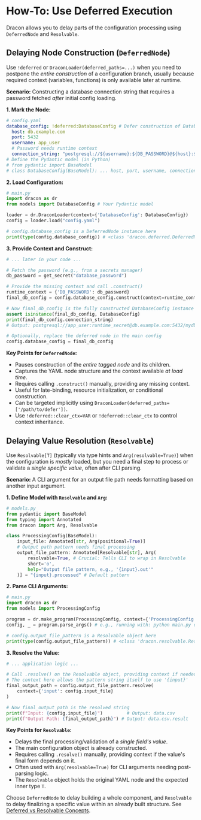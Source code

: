 # How-To: Use Deferred Execution

Dracon allows you to delay parts of the configuration processing using `DeferredNode` and `Resolvable`.

## Delaying Node Construction (`DeferredNode`)

Use `!deferred` or `DraconLoader(deferred_paths=...)` when you need to postpone the _entire construction_ of a configuration branch, usually because required context (variables, functions) is only available later at runtime.

**Scenario:** Constructing a database connection string that requires a password fetched _after_ initial config loading.

**1. Mark the Node:**

```yaml
# config.yaml
database_config: !deferred:DatabaseConfig # Defer construction of DatabaseConfig
  host: db.example.com
  port: 5432
  username: app_user
  # Password needs runtime context
  connection_string: "postgresql://${username}:${DB_PASSWORD}@${host}:${port}/mydb"
# Define the Pydantic model (in Python)
# from pydantic import BaseModel
# class DatabaseConfig(BaseModel): ... host, port, username, connection_string ...
```

**2. Load Configuration:**

```python
# main.py
import dracon as dr
from models import DatabaseConfig # Your Pydantic model

loader = dr.DraconLoader(context={'DatabaseConfig': DatabaseConfig})
config = loader.load("config.yaml")

# config.database_config is a DeferredNode instance here
print(type(config.database_config)) # <class 'dracon.deferred.DeferredNode'>
```

**3. Provide Context and Construct:**

```python
# ... later in your code ...

# Fetch the password (e.g., from a secrets manager)
db_password = get_secret("database_password")

# Provide the missing context and call .construct()
runtime_context = {'DB_PASSWORD': db_password}
final_db_config = config.database_config.construct(context=runtime_context)

# Now final_db_config is the fully constructed DatabaseConfig instance
assert isinstance(final_db_config, DatabaseConfig)
print(final_db_config.connection_string)
# Output: postgresql://app_user:runtime_secret@db.example.com:5432/mydb

# Optionally, replace the deferred node in the main config
config.database_config = final_db_config
```

**Key Points for `DeferredNode`:**

- Pauses construction of the _entire tagged node_ and its children.
- Captures the YAML node structure and the context available _at load time_.
- Requires calling `.construct()` manually, providing any missing context.
- Useful for late-binding, resource initialization, or conditional construction.
- Can be targeted implicitly using `DraconLoader(deferred_paths=['/path/to/defer'])`.
- Use `!deferred::clear_ctx=VAR` or `!deferred::clear_ctx` to control context inheritance.

## Delaying Value Resolution (`Resolvable`)

Use `Resolvable[T]` (typically via type hints and `Arg(resolvable=True)`) when the configuration is _mostly_ loaded, but you need a final step to process or validate a _single specific value_, often after CLI parsing.

**Scenario:** A CLI argument for an output file path needs formatting based on another input argument.

**1. Define Model with `Resolvable` and `Arg`:**

```python
# models.py
from pydantic import BaseModel
from typing import Annotated
from dracon import Arg, Resolvable

class ProcessingConfig(BaseModel):
    input_file: Annotated[str, Arg(positional=True)]
    # Output path pattern needs final processing
    output_file_pattern: Annotated[Resolvable[str], Arg(
        resolvable=True, # Crucial: Tells CLI to wrap in Resolvable
        short='o',
        help="Output file pattern, e.g., '{input}.out'"
    )] = "{input}.processed" # Default pattern
```

**2. Parse CLI Arguments:**

```python
# main.py
import dracon as dr
from models import ProcessingConfig

program = dr.make_program(ProcessingConfig, context={'ProcessingConfig': ProcessingConfig})
config, _ = program.parse_args() # e.g., running with: python main.py data.csv -o {input}.result

# config.output_file_pattern is a Resolvable object here
print(type(config.output_file_pattern)) # <class 'dracon.resolvable.Resolvable'>
```

**3. Resolve the Value:**

```python
# ... application logic ...

# Call .resolve() on the Resolvable object, providing context if needed
# The context here allows the pattern string itself to use '{input}'
final_output_path = config.output_file_pattern.resolve(
    context={'input': config.input_file}
)

# Now final_output_path is the resolved string
print(f"Input: {config.input_file}")         # Output: data.csv
print(f"Output Path: {final_output_path}") # Output: data.csv.result
```

**Key Points for `Resolvable`:**

- Delays the final processing/validation of a _single field's value_.
- The main configuration object is already constructed.
- Requires calling `.resolve()` manually, providing context if the value's final form depends on it.
- Often used with `Arg(resolvable=True)` for CLI arguments needing post-parsing logic.
- The `Resolvable` object holds the original YAML node and the expected inner type `T`.

Choose `DeferredNode` to delay building a whole component, and `Resolvable` to delay finalizing a specific value within an already built structure. See [Deferred vs Resolvable Concepts](../concepts/deferred-resolvable.md).

